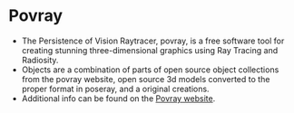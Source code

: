 # Povray
+ The Persistence of Vision Raytracer, povray, is a free software tool for creating stunning three-dimensional graphics using Ray Tracing and Radiosity.
+ Objects are a combination of parts of open source object collections from the povray website, open source 3d models converted to the proper format in poseray, and a original creations.
+ Additional info can be found on the [Povray website](http://www.povray.org/).